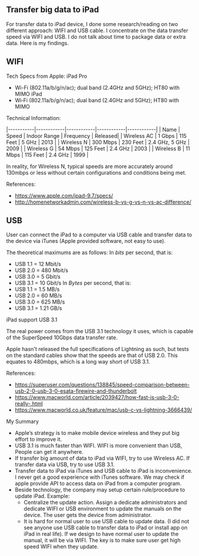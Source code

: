 ## Transfer big data to iPad

For transfer data to iPad device, I done some research/reading on two different approach: WIFI and USB cable. I concentrate on the data transfer speed via WIFI and USB. I do not talk about time to package data or extra data. Here is my findings.

## WIFI

Tech Specs from Apple:
iPad Pro
* Wi-Fi (802.11a/b/g/n/ac); dual band (2.4GHz and 5GHz); HT80 with MIMO
iPad
* Wi‑Fi (802.11a/b/g/n/ac); dual band (2.4GHz and 5GHz); HT80 with MIMO


Technical Information:

|-----------|------------|------------|------------|------------|
| Name | Speed | Indoor Range | Frequency | Released|
| Wireless AC | 1 Gbps | 115 Feet | 5 GHz | 2013 | 
| Wireless N | 300 Mbps | 230 Feet | 2.4 GHz, 5 GHz | 2009 |
| Wireless G | 54 Mbps | 125 Feet | 2.4 GHz | 2003 | 
| Wireless B | 11 Mbps | 115 Feet | 2.4 GHz | 1999 |

In reality, for Wireless N, typical speeds are more accurately around 130mbps or less without certain configurations and conditions being met.

References: 
* https://www.apple.com/ipad-9.7/specs/
* http://homenetworkadmin.com/wireless-b-vs-g-vs-n-vs-ac-difference/

## USB

User can connect the iPad to a computer via USB cable and transfer data to the device via iTunes (Apple provided software, not easy to use). 

The theoretical maximums are as follows:
In *bits* per second, that is:
* USB 1.1 = 12 Mbit/s
* USB 2.0 = 480 Mbit/s
* USB 3.0 = 5 Gbit/s
* USB 3.1 = 10 Gbit/s
In *Bytes* per second, that is:
* USB 1.1 = 1.5 MB/s
* USB 2.0 = 60 MB/s
* USB 3.0 = 625 MB/s
* USB 3.1 = 1.21 GB/s

iPad support USB 3.1

The real power comes from the USB 3.1 technology it uses, which is capable of the SuperSpeed 10Gbps data transfer rate.

Apple hasn't released the full specifications of Lightning as such, but tests on the standard cables show that the speeds are that of USB 2.0. This equates to 480mbps, which is a long way short of USB 3.1.

References:
* https://superuser.com/questions/138845/speed-comparison-between-usb-2-0-usb-3-0-esata-firewire-and-thunderbolt
* https://www.macworld.com/article/2039427/how-fast-is-usb-3-0-really-.html
* https://www.macworld.co.uk/feature/mac/usb-c-vs-lightning-3666439/

My Summary
* Apple’s strategy is to make mobile device wireless and they put big effort to improve it. 
* USB 3.1 is much faster than WIFI. WIFI is more convenient than USB, People can get it anywhere. 
* If transfer big amount of data to iPad via WIFI, try to use Wireless AC. If transfer data via USB, try to use USB 3.1. 
* Transfer data to iPad via iTunes and USB cable to iPad is inconvenience. I never get a good experience with iTunes software. We may check if apple provide API to access data on iPad from a computer program. 
* Beside technology, the company may setup certain rule/procedure to update iPad. Example:
    *  Centralize the update action. Assign a dedicate administrators and dedicate WIFI or USB environment to update the manuals on the device. The user gets the device from administrator.
    *  It is hard for normal user to use USB cable to update data. (I did not see anyone use USB cable to transfer data to iPad or install app on iPad in real life). If we design to have normal user to update the manual, it will be via WIFI. The key is to make sure user get high speed WIFI when they update.

